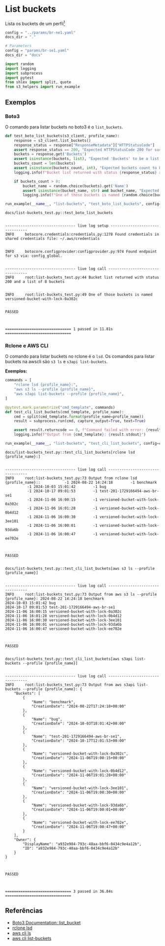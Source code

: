 # List buckets

Lista os buckets de um perfil[<sup>1</sup>](../glossary#profile)


```python
config = "../params/br-ne1.yaml"
docs_dir = "."
```


```python
# Parameters
config = "params/br-se1.yaml"
docs_dir = "docs"

```


```python
import random
import logging
import subprocess
import pytest
from shlex import split, quote
from s3_helpers import run_example
```

## Exemplos

### Boto3

O comando para listar buckets no boto3 é o `list_buckets`.


```python
def test_boto_list_buckets(s3_client, profile_name):
    response = s3_client.list_buckets()
    response_status = response["ResponseMetadata"]["HTTPStatusCode"]
    assert response_status == 200, "Expected HTTPStatusCode 200 for successful bucket list."
    buckets = response.get('Buckets')
    assert isinstance(buckets, list), "Expected 'Buckets' to be a list."
    buckets_count = len(buckets)
    assert isinstance(buckets_count, int), "Expected buckets count to be an integer."
    logging.info(f"Bucket list returned with status {response_status} and a list of {buckets_count} buckets")

    if buckets_count > 0:
        bucket_name = random.choice(buckets).get('Name')
        assert isinstance(bucket_name, str) and bucket_name, "Expected bucket name to be a non-empty string."
        logging.info(f"One of those buckets is named {random.choice(buckets).get('Name')}")

run_example(__name__, "list-buckets", "test_boto_list_buckets", config=config, docs_dir=docs_dir)
```

    
    docs/list-buckets_test.py::test_boto_list_buckets 

    
    -------------------------------- live log setup --------------------------------
    INFO     botocore.credentials:credentials.py:1278 Found credentials in shared credentials file: ~/.aws/credentials


    INFO     botocore.configprovider:configprovider.py:974 Found endpoint for s3 via: config_global.


    -------------------------------- live log call ---------------------------------
    INFO     root:list-buckets_test.py:44 Bucket list returned with status 200 and a list of 8 buckets


    INFO     root:list-buckets_test.py:49 One of those buckets is named versioned-bucket-with-lock-0a302c


    PASSED

    
    
    ============================== 1 passed in 11.81s ==============================


### Rclone e AWS CLI

O comando para listar buckets no rclone é o `lsd`.
Os comandos para listar buckets na awscli são `s3 ls` e `s3api list-buckets`.

**Exemplos:**


```python
commands = [
    "rclone lsd {profile_name}:",
    "aws s3 ls --profile {profile_name}",
    "aws s3api list-buckets --profile {profile_name}",
]
```


```python
@pytest.mark.parametrize("cmd_template", commands)
def test_cli_list_buckets(cmd_template, profile_name):
    cmd = split(cmd_template.format(profile_name=profile_name))
    result = subprocess.run(cmd, capture_output=True, text=True)

    assert result.returncode == 0, f"Command failed with error: {result.stderr}"
    logging.info(f"Output from {cmd_template}: {result.stdout}")

run_example(__name__, "list-buckets", "test_cli_list_buckets", config=config, docs_dir=docs_dir)
```

    
    docs/list-buckets_test.py::test_cli_list_buckets[rclone lsd {profile_name}:] 

    
    -------------------------------- live log call ---------------------------------
    INFO     root:list-buckets_test.py:73 Output from rclone lsd {profile_name}::           -1 2024-08-22 14:24:18        -1 benchmark
              -1 2024-10-03 15:01:42        -1 bug
              -1 2024-10-17 09:01:53        -1 test-201-1729166494-aws-br-se1
              -1 2024-11-06 16:00:15        -1 versioned-bucket-with-lock-0a302c
              -1 2024-11-06 16:01:28        -1 versioned-bucket-with-lock-0b4d12
              -1 2024-11-06 16:00:30        -1 versioned-bucket-with-lock-3ee101
              -1 2024-11-06 16:00:01        -1 versioned-bucket-with-lock-93da6b
              -1 2024-11-06 16:00:47        -1 versioned-bucket-with-lock-ee702e
    


    PASSED

    
    docs/list-buckets_test.py::test_cli_list_buckets[aws s3 ls --profile {profile_name}] 

    
    -------------------------------- live log call ---------------------------------
    INFO     root:list-buckets_test.py:73 Output from aws s3 ls --profile {profile_name}: 2024-08-22 14:24:18 benchmark
    2024-10-03 15:01:42 bug
    2024-10-17 09:01:53 test-201-1729166494-aws-br-se1
    2024-11-06 16:00:15 versioned-bucket-with-lock-0a302c
    2024-11-06 16:01:28 versioned-bucket-with-lock-0b4d12
    2024-11-06 16:00:30 versioned-bucket-with-lock-3ee101
    2024-11-06 16:00:01 versioned-bucket-with-lock-93da6b
    2024-11-06 16:00:47 versioned-bucket-with-lock-ee702e
    


    PASSED

    
    docs/list-buckets_test.py::test_cli_list_buckets[aws s3api list-buckets --profile {profile_name}] 

    
    -------------------------------- live log call ---------------------------------
    INFO     root:list-buckets_test.py:73 Output from aws s3api list-buckets --profile {profile_name}: {
        "Buckets": [
            {
                "Name": "benchmark",
                "CreationDate": "2024-08-22T17:24:18+00:00"
            },
            {
                "Name": "bug",
                "CreationDate": "2024-10-03T18:01:42+00:00"
            },
            {
                "Name": "test-201-1729166494-aws-br-se1",
                "CreationDate": "2024-10-17T12:01:53+00:00"
            },
            {
                "Name": "versioned-bucket-with-lock-0a302c",
                "CreationDate": "2024-11-06T19:00:15+00:00"
            },
            {
                "Name": "versioned-bucket-with-lock-0b4d12",
                "CreationDate": "2024-11-06T19:01:28+00:00"
            },
            {
                "Name": "versioned-bucket-with-lock-3ee101",
                "CreationDate": "2024-11-06T19:00:30+00:00"
            },
            {
                "Name": "versioned-bucket-with-lock-93da6b",
                "CreationDate": "2024-11-06T19:00:01+00:00"
            },
            {
                "Name": "versioned-bucket-with-lock-ee702e",
                "CreationDate": "2024-11-06T19:00:47+00:00"
            }
        ],
        "Owner": {
            "DisplayName": "a932e984-793c-48aa-bbf6-0434c9e4a12b",
            "ID": "a932e984-793c-48aa-bbf6-0434c9e4a12b"
        }
    }
    


    PASSED

    
    
    ============================== 3 passed in 36.84s ==============================


## Referências

- [Boto3 Documentation: list_bucket](https://boto3.amazonaws.com/v1/documentation/api/latest/reference/services/s3/client/list_buckets.html)
- [rclone lsd](https://rclone.org/commands/rclone_lsd/)
- [aws cli ls](https://docs.aws.amazon.com/cli/latest/reference/s3/ls.html)
- [aws cli list-buckets](https://docs.aws.amazon.com/cli/latest/reference/s3api/list-buckets.html)
